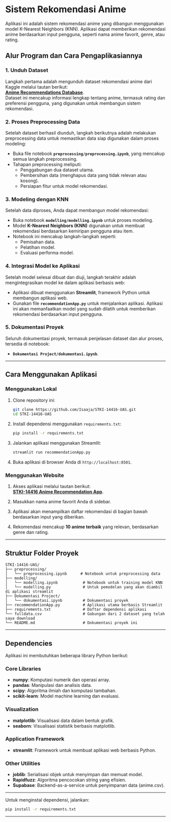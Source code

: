 # **Sistem Rekomendasi Anime**  

Aplikasi ini adalah sistem rekomendasi anime yang dibangun menggunakan model K-Nearest Neighbors (KNN). Aplikasi dapat memberikan rekomendasi anime berdasarkan input pengguna, seperti nama anime favorit, genre, atau rating.  

## **Alur Program dan Cara Pengaplikasiannya**  

### **1. Unduh Dataset**  
Langkah pertama adalah mengunduh dataset rekomendasi anime dari Kaggle melalui tautan berikut:  
[**Anime Recommendations Database**](https://www.kaggle.com/datasets/CooperUnion/anime-recommendations-database).  
Dataset ini mencakup informasi lengkap tentang anime, termasuk rating dan preferensi pengguna, yang digunakan untuk membangun sistem rekomendasi.  

### **2. Proses Preprocessing Data**  
Setelah dataset berhasil diunduh, langkah berikutnya adalah melakukan preprocessing data untuk memastikan data siap digunakan dalam proses modeling:  
- Buka file notebook **`preprocessing/preprocessing.ipynb`**, yang mencakup semua langkah preprocessing.  
- Tahapan preprocessing meliputi:  
  - Penggabungan dua dataset utama.  
  - Pembersihan data (menghapus data yang tidak relevan atau kosong).  
  - Persiapan fitur untuk model rekomendasi.  

### **3. Modeling dengan KNN**  
Setelah data diproses, Anda dapat membangun model rekomendasi:  
- Buka notebook **`modelling/modelling.ipynb`** untuk proses modeling.  
- Model **K-Nearest Neighbors (KNN)** digunakan untuk membuat rekomendasi berdasarkan kemiripan pengguna atau item.  
- Notebook ini mencakup langkah-langkah seperti:  
  - Pemisahan data.  
  - Pelatihan model.  
  - Evaluasi performa model.  

### **4. Integrasi Model ke Aplikasi**  
Setelah model selesai dibuat dan diuji, langkah terakhir adalah mengintegrasikan model ke dalam aplikasi berbasis web:  
- Aplikasi dibuat menggunakan **Streamlit**, framework Python untuk membangun aplikasi web.  
- Gunakan file **`recommendationApp.py`** untuk menjalankan aplikasi. Aplikasi ini akan memanfaatkan model yang sudah dilatih untuk memberikan rekomendasi berdasarkan input pengguna.  

### **5. Dokumentasi Proyek**  
Seluruh dokumentasi proyek, termasuk penjelasan dataset dan alur proses, tersedia di notebook:  
- **`Dokumentasi Project/dokumentasi.ipynb`**.  

---

## **Cara Menggunakan Aplikasi**  

### **Menggunakan Lokal**  
1. Clone repository ini:  
   ```bash  
   git clone https://github.com/Isaaja/STKI-14416-UAS.git  
   cd STKI-14416-UAS  
   ```  

2. Install dependensi menggunakan `requirements.txt`:  
   ```bash  
   pip install -r requirements.txt  
   ```  

3. Jalankan aplikasi menggunakan Streamlit:  
   ```bash  
   streamlit run recommendationApp.py  
   ```  

4. Buka aplikasi di browser Anda di `http://localhost:8501`.  

### **Menggunakan Website**  
1. Akses aplikasi melalui tautan berikut:  
   [**STKI-14416 Anime Recommendation App**](https://stki-14416-app.streamlit.app/).  

2. Masukkan nama anime favorit Anda di sidebar.  

3. Aplikasi akan menampilkan daftar rekomendasi di bagian bawah berdasarkan input yang diberikan.  

4. Rekomendasi mencakup **10 anime terbaik** yang relevan, berdasarkan genre dan rating.  

---

## **Struktur Folder Proyek**  
```
STKI-14416-UAS/  
├── preprocessing/  
│   └── preprocessing.ipynb      # Notebook untuk preprocessing data  
├── modelling/  
│   └── modelling.ipynb           # Notebook untuk training model KNN  
│   └── modelling.py              # Untuk pemodelan yang akan diambil di aplikasi streamlit  
├── Dokumentasi Project/  
│   └── dokumentasi.ipynb         # Dokumentasi proyek  
├── recommendationApp.py          # Aplikasi utama berbasis Streamlit  
├── requirements.txt              # Daftar dependensi aplikasi  
└── fulldata.csv                  # Gabungan dari 2 dataset yang telah saya download
└── README.md                     # Dokumentasi proyek ini  
```  

---

## **Dependencies**  

Aplikasi ini membutuhkan beberapa library Python berikut:  

### **Core Libraries**  
- **numpy**: Komputasi numerik dan operasi array.  
- **pandas**: Manipulasi dan analisis data.  
- **scipy**: Algoritma ilmiah dan komputasi tambahan.  
- **scikit-learn**: Model machine learning dan evaluasi.  

### **Visualization**  
- **matplotlib**: Visualisasi data dalam bentuk grafik.  
- **seaborn**: Visualisasi statistik berbasis matplotlib.  

### **Application Framework**  
- **streamlit**: Framework untuk membuat aplikasi web berbasis Python.  

### **Other Utilities**  
- **joblib**: Serialisasi objek untuk menyimpan dan memuat model.  
- **Rapidfuzz**: Algoritma pencocokan string yang efisien.  
- **Supabase**: Backend-as-a-service untuk penyimpanan data (anime.csv).  

---

Untuk menginstal dependensi, jalankan:  
```bash  
pip install -r requirements.txt  
```  
---